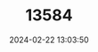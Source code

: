---
title: "13584"
category: "Mirza coquereli"
draft: false
date: 2024-02-22 13:03:50
languages:
  English: ["Coquerel's Dwarf Lemur", "Coquerel's Mouse-lemur", "Coquerel's Giant Mouse Lemur"]
---